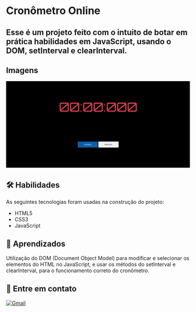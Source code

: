 # Cronômetro Online

## Esse é um projeto feito com o intuito de botar em prática habilidades em JavaScript, usando o DOM, setInterval e clearInterval.

## Imagens
![App Screenshot](imagens/Cronometro.png)

## 🛠 Habilidades
As seguintes tecnologias foram usadas na construção do projeto:

- HTML5
- CSS3
- JavaScript

## 🌱 Aprendizados

Utilização do DOM (Document Object Model) para modificar e selecionar os elementos do HTML no JavaScript, e usar os métodos do setInterval e clearInterval, para o funcionamento correto do cronômetro.

## 🔗 Entre em contato
[![Gmail](https://img.shields.io/badge/Gmail-333333?style=for-the-badge&logo=gmail&logoColor=red)](mailto:colaco.samuel8@gmail.com)